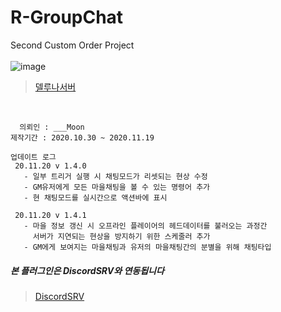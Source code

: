 # R-GroupChat
Second Custom Order Project   
</br>
![image](https://user-images.githubusercontent.com/56511728/99586615-51d7f580-2a2b-11eb-9923-186426b8e15f.png)
</br>
   > [델루나서버](https://cafe.naver.com/dellunatown)
</br>

```
  의뢰인 : ___Moon
제작기간 : 2020.10.30 ~ 2020.11.19 

업데이트 로그
 20.11.20 v 1.4.0
   - 일부 트리거 실행 시 채팅모드가 리셋되는 현상 수정
   - GM유저에게 모든 마을채팅을 볼 수 있는 명령어 추가
   - 현 채팅모드를 실시간으로 액션바에 표시
   
 20.11.20 v 1.4.1
   - 마을 정보 갱신 시 오프라인 플레이어의 헤드데이터를 불러오는 과정간
     서버가 지연되는 현상을 방지하기 위한 스케줄러 추가
   - GM에게 보여지는 마을채팅과 유저의 마을채팅간의 분별을 위해 채팅타입 
```

##### 본 플러그인은 DiscordSRV와 연동됩니다
> [DiscordSRV](https://github.com/DiscordSRV/DiscordSRV)
</br>

